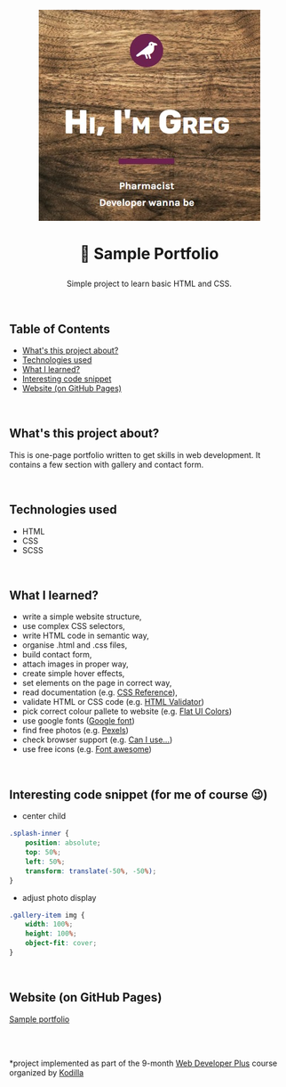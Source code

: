 <p align="center">
<a href="https://grzegorz-jodlowski.github.io/sample-portfolio/"><img src="img/logo.jpg" title="logo" alt="title with text Hi I/m Greg, pharmacist, developer wanna be"></a>
</p>



# <p align="center">🚀 Sample Portfolio</p>
<p align="center">Simple project to learn basic HTML and CSS.</p>

</br>

## Table of Contents

- [What's this project about?](#about)
- [Technologies used](#technologies)
- [What I learned?](#what)
- [Interesting code snippet](#interesting)
- [Website (on GitHub Pages)](#site)

</br>

## <a name="about"></a>What's this project about?

This is one-page portfolio written to get skills in web development.
It contains a few section with gallery and contact form.

</br>

## <a name="technologies"></a>Technologies used
- HTML
- CSS
- SCSS

</br>

## <a name="what"></a>What I learned?
- write a simple website structure,
- use complex CSS selectors,
- write HTML code in semantic way,
- organise .html and .css files,
- build contact form,
- attach images in proper way,
- create simple hover effects,
- set elements on the page in correct way,
- read documentation (e.g. <a href="https://cssreference.io/">CSS Reference</a>),
- validate HTML or CSS code (e.g. <a href="https://validator.w3.org/">HTML Validator</a>)
- pick correct colour pallete to website (e.g. <a href="https://flatuicolors.com/">Flat UI Colors</a>)
- use google fonts (<a href="https://fonts.google.com">Google font</a>)
- find free photos (e.g. <a href="https://www.pexels.com/">Pexels</a>)
- check browser support (e.g. <a href="https://caniuse.com/">Can I use...</a>)
- use free icons (e.g. <a href="https://fontawesome.com/icons?d=gallery">Font awesome</a>)




</br>

## <a name="interesting"></a>Interesting code snippet (for me of course 😉)
- center child

```css
.splash-inner {
    position: absolute;
    top: 50%;
    left: 50%;
    transform: translate(-50%, -50%);
}
```
- adjust photo display

```css
.gallery-item img {
    width: 100%;
    height: 100%;
    object-fit: cover;
}
```

</br>

## <a name="site"></a>Website (on GitHub Pages)
<a href="https://grzegorz-jodlowski.github.io/sample-portfolio/">Sample portfolio</a>

</br>
</br>

  *project implemented as part of the 9-month [Web Developer Plus](https://kodilla.com/pl/bootcamp/webdeveloper/?type=wdp&editionId=309) course organized by [Kodilla](https://drive.google.com/file/d/1AZGDMtjhsHbrtXhRSIlRKKc3RCxQk6YY/view?usp=sharing)